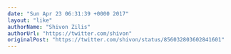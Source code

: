 ```yaml
---
date: "Sun Apr 23 06:31:39 +0000 2017"
layout: "like"
authorName: "Shivon Zilis"
authorUrl: "https://twitter.com/shivon"
originalPost: "https://twitter.com/shivon/status/856032803602841601"
---
```


